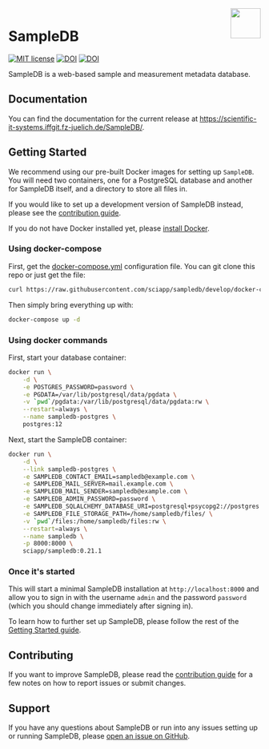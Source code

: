 <img src="https://raw.githubusercontent.com/sciapp/sampledb/develop/docs/static/img/logo.svg" align="right" width="60" height="60" />

# SampleDB

[![MIT license](https://img.shields.io/badge/license-MIT-blue.svg)](LICENSE)
[![DOI](https://zenodo.org/badge/221237572.svg)](https://zenodo.org/badge/latestdoi/221237572)
[![DOI](https://joss.theoj.org/papers/10.21105/joss.02107/status.svg)](https://doi.org/10.21105/joss.02107)

SampleDB is a web-based sample and measurement metadata database.

## Documentation

You can find the documentation for the current release at https://scientific-it-systems.iffgit.fz-juelich.de/SampleDB/.

## Getting Started

We recommend using our pre-built Docker images for setting up `SampleDB`. You will need two containers, one for a PostgreSQL database and another for SampleDB itself, and a directory to store all files in.

If you would like to set up a development version of SampleDB instead, please see the [contribution guide](https://github.com/sciapp/sampledb/blob/develop/CONTRIBUTING.md).

If you do not have Docker installed yet, please [install Docker](https://docs.docker.com/engine/install/).

### Using docker-compose

First, get the [docker-compose.yml](https://raw.githubusercontent.com/sciapp/sampledb/develop/docker-compose.yml) configuration file. You can git clone this repo or just get the file:

```bash
curl https://raw.githubusercontent.com/sciapp/sampledb/develop/docker-compose.yml.dist --output docker-compose.yml
```

Then simply bring everything up with:

```bash
docker-compose up -d
```

### Using docker commands

First, start your database container:

```bash
docker run \
    -d \
    -e POSTGRES_PASSWORD=password \
    -e PGDATA=/var/lib/postgresql/data/pgdata \
    -v `pwd`/pgdata:/var/lib/postgresql/data/pgdata:rw \
    --restart=always \
    --name sampledb-postgres \
    postgres:12
```

Next, start the SampleDB container:

```bash
docker run \
    -d \
    --link sampledb-postgres \
    -e SAMPLEDB_CONTACT_EMAIL=sampledb@example.com \
    -e SAMPLEDB_MAIL_SERVER=mail.example.com \
    -e SAMPLEDB_MAIL_SENDER=sampledb@example.com \
    -e SAMPLEDB_ADMIN_PASSWORD=password \
    -e SAMPLEDB_SQLALCHEMY_DATABASE_URI=postgresql+psycopg2://postgres:password@sampledb-postgres:5432/postgres \
    -e SAMPLEDB_FILE_STORAGE_PATH=/home/sampledb/files/ \
    -v `pwd`/files:/home/sampledb/files:rw \
    --restart=always \
    --name sampledb \
    -p 8000:8000 \
    sciapp/sampledb:0.21.1
```

### Once it's started

This will start a minimal SampleDB installation at `http://localhost:8000` and allow you to sign in with the username `admin` and the password `password` (which you should change immediately after signing in).

To learn how to further set up SampleDB, please follow the rest of the [Getting Started guide](https://scientific-it-systems.iffgit.fz-juelich.de/SampleDB/administrator_guide/getting_started.html).

## Contributing

If you want to improve SampleDB, please read the [contribution guide](https://github.com/sciapp/sampledb/blob/develop/CONTRIBUTING.md) for a few notes on how to report issues or submit changes.

## Support

If you have any questions about SampleDB or run into any issues setting up or running SampleDB, please [open an issue on GitHub](https://github.com/sciapp/sampledb/issues/new).
